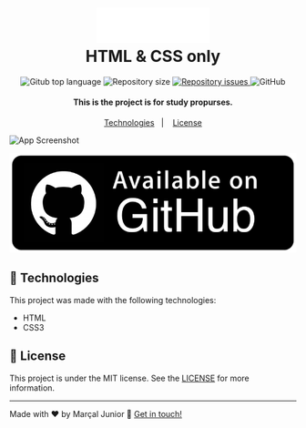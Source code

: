 <h1 align="center"> 
  <img src="https://github.com/marssaljr/spotify-home/blob/main/assets/logo.png" width="200px"/>  
  <br>  
  HTML & CSS only
</h1>  
 
<p align="center"> 
  <img alt="Gitub top language" src="https://img.shields.io/github/languages/top/marssaljr/spotify-home.svg"> 
 
  <img alt="Repository size" src="https://img.shields.io/github/repo-size/marssaljr/spotify-home.svg">  
  </a> 
 
  <a href="https://github.com/marssaljr/spotify-home/issues"> 
    <img alt="Repository issues" src="https://img.shields.io/github/issues/marssaljr/spotify-home.svg"> 
  </a> 
 
  <img alt="GitHub" src="https://img.shields.io/github/license/marssaljr/spotify-home.svg"> 
</p> 
 
<h4 align="center"> 
  This is the project is for study propurses. 
</h4> 

<p align="center">
  <a href="#rocket-technologies">Technologies</a>&nbsp;&nbsp;&nbsp;|&nbsp;&nbsp;&nbsp;
  <a href="#memo-license">License</a>
</p>

![App Screenshot](https://imgur.com/nPTlgQ0.png) 
<p align="center"> 
  <a href="https://marssaljr.github.io/spotify-home/" target="_blank"> 
    <img alt="Demo on Github" src="https://raw.githubusercontent.com/marssaljr/spotify-home/main/assets/github.png"> 
  </a>
</p> 

## :rocket: Technologies

This project was made with the following technologies:

- HTML 
- CSS3 
 
## :memo: License

This project is under the MIT license. See the [LICENSE](https://github.com/marssaljr/spotify-home/blob/main/LICENSE) for more information.

---

Made with ♥ by Marçal Junior :wave: [Get in touch!](https://www.linkedin.com/in/marssaljr/)


  
  
